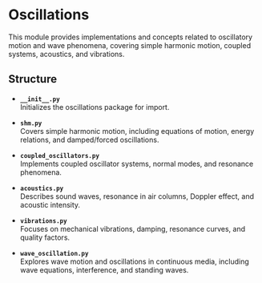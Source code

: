 # Oscillations

This module provides implementations and concepts related to oscillatory motion and wave phenomena, covering simple harmonic motion, coupled systems, acoustics, and vibrations.  

## Structure  

- **`__init__.py`**  
  Initializes the oscillations package for import.  

- **`shm.py`**  
  Covers simple harmonic motion, including equations of motion, energy relations, and damped/forced oscillations.  

- **`coupled_oscillators.py`**  
  Implements coupled oscillator systems, normal modes, and resonance phenomena.  

- **`acoustics.py`**  
  Describes sound waves, resonance in air columns, Doppler effect, and acoustic intensity.  

- **`vibrations.py`**  
  Focuses on mechanical vibrations, damping, resonance curves, and quality factors.  

- **`wave_oscillation.py`**  
  Explores wave motion and oscillations in continuous media, including wave equations, interference, and standing waves.  
